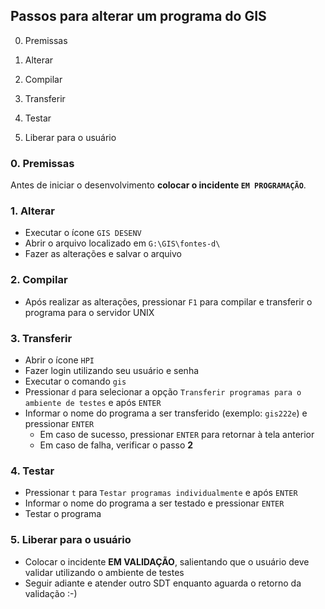 ## Passos para alterar um programa do GIS

0. Premissas

1. Alterar
2. Compilar
3. Transferir
4. Testar
5. Liberar para o usuário

### 0. Premissas

Antes de iniciar o desenvolvimento **colocar o incidente `EM PROGRAMAÇÃO`**.

### 1. Alterar
- Executar o ícone `GIS DESENV`
- Abrir o arquivo localizado em `G:\GIS\fontes-d\`
- Fazer as alterações e salvar o arquivo

### 2. Compilar
- Após realizar as alterações, pressionar `F1` para compilar e transferir o programa para o servidor UNIX

### 3. Transferir
- Abrir o ícone `HPI`
- Fazer login utilizando seu usuário e senha
- Executar o comando `gis`
- Pressionar `d` para selecionar a opção `Transferir programas para o ambiente de testes` e após `ENTER`
- Informar o nome do programa a ser transferido (exemplo: `gis222e`) e pressionar `ENTER`
  - Em caso de sucesso, pressionar `ENTER` para retornar à tela anterior
  - Em caso de falha, verificar o passo **2**

### 4. Testar
- Pressionar `t` para `Testar programas individualmente` e após `ENTER`
- Informar o nome do programa a ser testado e pressionar `ENTER`
- Testar o programa

### 5. Liberar para o usuário

- Colocar o incidente **EM VALIDAÇÃO**, salientando que o usuário deve validar utilizando o ambiente de testes
- Seguir adiante e atender outro SDT enquanto aguarda o retorno da validação :-)
